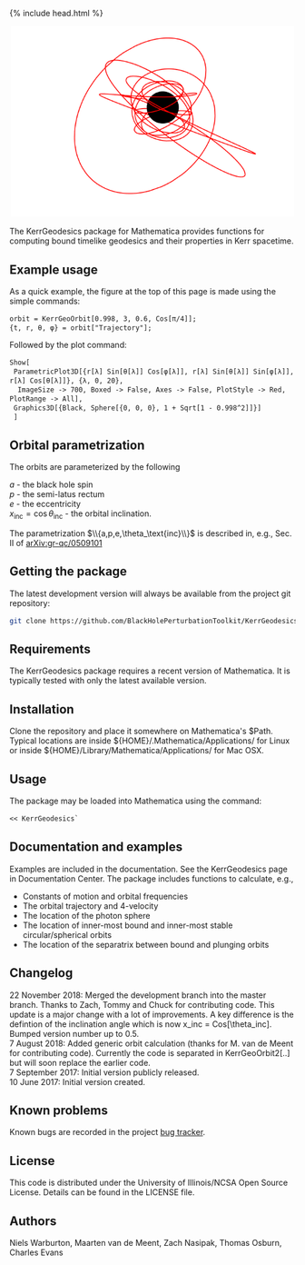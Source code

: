 {% include head.html %}

<p align="center"><img src="kerr_generic_orbit.png" width="500px"></p>

The KerrGeodesics package for Mathematica provides functions for computing bound timelike geodesics and their properties in Kerr spacetime.

## Example usage

As a quick example, the figure at the top of this page is made using the simple commands:
```
orbit = KerrGeoOrbit[0.998, 3, 0.6, Cos[π/4]];
{t, r, θ, φ} = orbit["Trajectory"];
```
Followed by the plot command:
```
Show[
 ParametricPlot3D[{r[λ] Sin[θ[λ]] Cos[φ[λ]], r[λ] Sin[θ[λ]] Sin[φ[λ]], r[λ] Cos[θ[λ]]}, {λ, 0, 20}, 
  ImageSize -> 700, Boxed -> False, Axes -> False, PlotStyle -> Red, PlotRange -> All],
 Graphics3D[{Black, Sphere[{0, 0, 0}, 1 + Sqrt[1 - 0.998^2]]}]
 ]
```

## Orbital parametrization

The orbits are parameterized by the following

$a$ - the black hole spin  
$p$ - the semi-latus rectum  
$e$ - the eccentricity  
$x_\text{inc} = \cos\theta_\text{inc}$ - the orbital inclination.  

The parametrization $\\{a,p,e,\theta_\text{inc}\\}$ is described in, e.g., Sec. II of [arXiv:gr-qc/0509101](https://arxiv.org/abs/gr-qc/0509101)

## Getting the package

The latest development version will always be available from the project git
repository:

```bash
git clone https://github.com/BlackHolePerturbationToolkit/KerrGeodesics.git
```

## Requirements


The KerrGeodesics package requires a recent version of Mathematica. It is typically
tested with only the latest available version.

## Installation

Clone the repository and place it somewhere on Mathematica's $Path.
Typical locations are inside \${HOME}/.Mathematica/Applications/ for Linux or
inside \${HOME}/Library/Mathematica/Applications/ for Mac OSX.

## Usage

The package may be loaded into Mathematica using the command:

```Mathematica
<< KerrGeodesics`
```


## Documentation and examples

Examples are included in the documentation. See the
KerrGeodesics page in Documentation Center. The package includes functions to calculate, e.g.,

* Constants of motion and orbital frequencies
* The orbital trajectory and 4-velocity
* The location of the photon sphere
* The location of inner-most bound and inner-most stable circular/spherical orbits
* The location of the separatrix between bound and plunging orbits

## Changelog

22 November 2018: Merged the development branch into the master branch. Thanks to Zach, Tommy and Chuck for contributing code. This update is a major change with a lot of improvements. A key difference is the defintion of the inclination angle which is now x_inc = Cos[\theta_inc]. Bumped version number up to 0.5.<br/>
7 August 2018: Added generic orbit calculation (thanks for M. van de Meent for contributing code). Currently the code is separated in KerrGeoOrbit2[..] but will soon replace the earlier code.<br>
7 September 2017: Initial version publicly released.<br>
10 June 2017: Initial version created.

## Known problems

Known bugs are recorded in the project [bug tracker](https://github.com/BlackHolePerturbationToolkit/KerrGeodesics/issues).

## License

This code is distributed under the University of Illinois/NCSA
Open Source License. Details can be found in the LICENSE file.


## Authors

Niels Warburton, Maarten van de Meent, Zach Nasipak, Thomas Osburn, Charles Evans